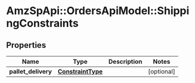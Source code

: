 # AmzSpApi::OrdersApiModel::ShippingConstraints

## Properties
Name | Type | Description | Notes
------------ | ------------- | ------------- | -------------
**pallet_delivery** | [**ConstraintType**](ConstraintType.md) |  | [optional] 

